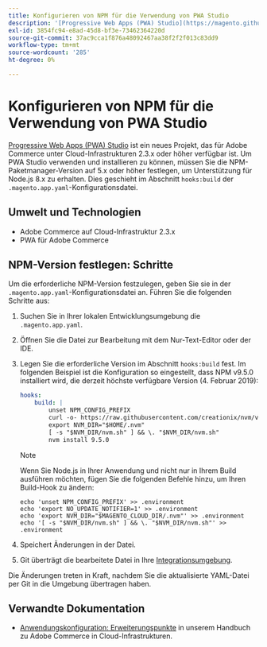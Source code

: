 ```yaml
---
title: Konfigurieren von NPM für die Verwendung von PWA Studio
description: '[Progressive Web Apps (PWA) Studio](https://magento.github.io/pwa-studio/) ist ein neues Projekt, das für Adobe Commerce unter Cloud-Infrastrukturen 2.3.x oder höher verfügbar ist. Um PWA Studio verwenden und installieren zu können, müssen Sie die NPM-Paketmanager-Version auf 5.x oder höher festlegen, um Unterstützung für Node.js 8.x zu erhalten. Dies geschieht im Abschnitt „hooks:build“ der Konfigurationsdatei ".magento.app.yaml“.'
exl-id: 3854fc94-e8ad-45d8-bf3e-73462364220d
source-git-commit: 37ac9cca1f876a48092467aa38f2f2f013c83dd9
workflow-type: tm+mt
source-wordcount: '285'
ht-degree: 0%

---
```


# Konfigurieren von NPM für die Verwendung von PWA Studio

[Progressive Web Apps (PWA) Studio](https://magento.github.io/pwa-studio/) ist ein neues Projekt, das für Adobe Commerce unter Cloud-Infrastrukturen 2.3.x oder höher verfügbar ist. Um PWA Studio verwenden und installieren zu können, müssen Sie die NPM-Paketmanager-Version auf 5.x oder höher festlegen, um Unterstützung für Node.js 8.x zu erhalten. Dies geschieht im Abschnitt `hooks:build` der `.magento.app.yaml`-Konfigurationsdatei.

## Umwelt und Technologien

* Adobe Commerce auf Cloud-Infrastruktur 2.3.x
* PWA für Adobe Commerce

## NPM-Version festlegen: Schritte

Um die erforderliche NPM-Version festzulegen, geben Sie sie in der `.magento.app.yaml`-Konfigurationsdatei an. Führen Sie die folgenden Schritte aus:

1. Suchen Sie in Ihrer lokalen Entwicklungsumgebung die `.magento.app.yaml`.
1. Öffnen Sie die Datei zur Bearbeitung mit dem Nur-Text-Editor oder der IDE.
1. Legen Sie die erforderliche Version im Abschnitt `hooks:build` fest. Im folgenden Beispiel ist die Konfiguration so eingestellt, dass NPM v9.5.0 installiert wird, die derzeit höchste verfügbare Version (4. Februar 2019):

   ```yaml
   hooks:
       build: |
           unset NPM_CONFIG_PREFIX
           curl -o- https://raw.githubusercontent.com/creationix/nvm/v0.33.8/install.sh | bash
           export NVM_DIR="$HOME/.nvm"
           [ -s "$NVM_DIR/nvm.sh" ] && \. "$NVM_DIR/nvm.sh"
           nvm install 9.5.0
   ```

   >[!NOTE]
   >
   >Wenn Sie Node.js in Ihrer Anwendung und nicht nur in Ihrem Build ausführen möchten, fügen Sie die folgenden Befehle hinzu, um Ihren Build-Hook zu ändern:
   > 
   > ```
   > echo 'unset NPM_CONFIG_PREFIX' >> .environment
   > echo 'export NO_UPDATE_NOTIFIER=1' >> .environment
   > echo 'export NVM_DIR="$MAGENTO_CLOUD_DIR/.nvm"' >> .environment
   > echo '[ -s "$NVM_DIR/nvm.sh" ] && \. "$NVM_DIR/nvm.sh"' >> .environment
   > ```

1. Speichert Änderungen in der Datei.
1. Git überträgt die bearbeitete Datei in Ihre [Integrationsumgebung](/help/announcements/adobe-commerce-announcements/integration-environment-enhancement-request-pro-and-starter.md).

Die Änderungen treten in Kraft, nachdem Sie die aktualisierte YAML-Datei per Git in die Umgebung übertragen haben.

## Verwandte Dokumentation

* [Anwendungskonfiguration: Erweiterungspunkte](https://experienceleague.adobe.com/docs/commerce-cloud-service/user-guide/configure/app/properties/hooks-property.html) in unserem Handbuch zu Adobe Commerce in Cloud-Infrastrukturen.

